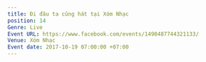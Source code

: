 ```yaml
---
title: Đi đâu ta cũng hát tại Xóm Nhạc
position: 14
Genre: Live
Event URL: https://www.facebook.com/events/1490487744321133/
Venue: Xóm Nhạc
Event date: 2017-10-19 07:00:00 +07:00
---
```



